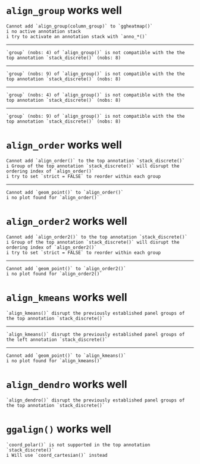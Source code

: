 # `align_group` works well

    Cannot add `align_group(column_group)` to `ggheatmap()`
    i no active annotation stack
    i try to activate an annotation stack with `anno_*()`

---

    `group` (nobs: 4) of `align_group()` is not compatible with the the top annotation `stack_discrete()` (nobs: 8)

---

    `group` (nobs: 9) of `align_group()` is not compatible with the the top annotation `stack_discrete()` (nobs: 8)

---

    `group` (nobs: 4) of `align_group()` is not compatible with the the top annotation `stack_discrete()` (nobs: 8)

---

    `group` (nobs: 9) of `align_group()` is not compatible with the the top annotation `stack_discrete()` (nobs: 8)

# `align_order` works well

    Cannot add `align_order()` to the top annotation `stack_discrete()`
    i Group of the top annotation `stack_discrete()` will disrupt the ordering index of `align_order()`
    i try to set `strict = FALSE` to reorder within each group

---

    Cannot add `geom_point()` to `align_order()`
    i no plot found for `align_order()`

# `align_order2` works well

    Cannot add `align_order2()` to the top annotation `stack_discrete()`
    i Group of the top annotation `stack_discrete()` will disrupt the ordering index of `align_order2()`
    i try to set `strict = FALSE` to reorder within each group

---

    Cannot add `geom_point()` to `align_order2()`
    i no plot found for `align_order2()`

# `align_kmeans` works well

    `align_kmeans()` disrupt the previously established panel groups of the top annotation `stack_discrete()`

---

    `align_kmeans()` disrupt the previously established panel groups of the left annotation `stack_discrete()`

---

    Cannot add `geom_point()` to `align_kmeans()`
    i no plot found for `align_kmeans()`

# `align_dendro` works well

    `align_dendro()` disrupt the previously established panel groups of the top annotation `stack_discrete()`

# `ggalign()` works well

    `coord_polar()` is not supported in the top annotation `stack_discrete()`
    i Will use `coord_cartesian()` instead

